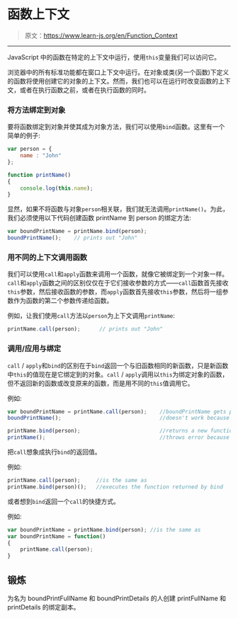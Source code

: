 # 函数上下文

> 原文：<https://www.learn-js.org/en/Function_Context>

* * *

JavaScript 中的函数在特定的上下文中运行，使用`this`变量我们可以访问它。

浏览器中的所有标准功能都在窗口上下文中运行。在对象或类(另一个函数)下定义的函数将使用创建它的对象的上下文。然而，我们也可以在运行时改变函数的上下文，或者在执行函数之前，或者在执行函数的同时。

### 将方法绑定到对象

要将函数绑定到对象并使其成为对象方法，我们可以使用`bind`函数。这里有一个简单的例子:

```js
var person = {
    name : "John"
};

function printName()
{
    console.log(this.name);
} 
```

显然，如果不将函数与对象`person`相关联，我们就无法调用`printName()`。为此，我们必须使用以下代码创建函数 printName 到 person 的绑定方法:

```js
var boundPrintName = printName.bind(person);
boundPrintName();    // prints out "John" 
```

### 用不同的上下文调用函数

我们可以使用`call`和`apply`函数来调用一个函数，就像它被绑定到一个对象一样。`call`和`apply`函数之间的区别仅仅在于它们接收参数的方式——`call`函数首先接收`this`参数，然后接收函数的参数，而`apply`函数首先接收`this`参数，然后将一组参数作为函数的第二个参数传递给函数。

例如，让我们使用`call`方法以`person`为上下文调用`printName`:

```js
printName.call(person);      // prints out "John" 
```

### 调用/应用与绑定

`call` / `apply`和`bind`的区别在于`bind`返回一个与旧函数相同的新函数，只是新函数中`this`的值现在是它绑定到的对象。`call` / `apply`调用以`this`为绑定对象的函数，但不返回新的函数或改变原来的函数，而是用不同的`this`值调用它。

例如:

```js
var boundPrintName = printName.call(person);    //boundPrintName gets printName's return value (null)
boundPrintName();                               //doesn't work because it's not a function, it's null

printName.bind(person);                         //returns a new function, but nothing is using it so it's useless
printName();                                    //throws error because this.name is not defined 
```

把`call`想象成执行`bind`的返回值。

例如:

```js
printName.call(person);     //is the same as
printName.bind(person)();   //executes the function returned by bind 
```

或者想到`bind`返回一个`call`的快捷方式。

例如:

```js
var boundPrintName = printName.bind(person); //is the same as
var boundPrintName = function()
{
    printName.call(person);
} 
```

## 锻炼

为名为 boundPrintFullName 和 boundPrintDetails 的人创建 printFullName 和 printDetails 的绑定副本。